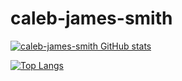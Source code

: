 # caleb-james-smith

[![caleb-james-smith GitHub stats](https://github-readme-stats.vercel.app/api?username=caleb-james-smith)](https://github.com/anuraghazra/github-readme-stats)

[![Top Langs](https://github-readme-stats.vercel.app/api/top-langs/?username=caleb-james-smith&layout=compact)](https://github.com/anuraghazra/github-readme-stats)

